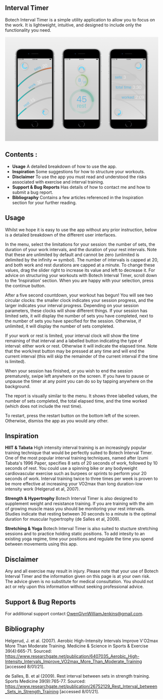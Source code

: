 ## Interval Timer

Botech Interval Timer is a simple utility application to allow you to focus on the work. It is lightweight, intuitive, and designed to include only the functionality you need.

![Image](https://raw.githubusercontent.com/OGWJ/IntervalTimer/gh-pages/FrameLight1024.png "test")

## Contents :
- **Usage**
	A detailed breakdown of how to use the app.
- **Inspiration**
	Some suggestions for how to structure your workouts.
- **Disclaimer**
	To use the app you must read and understood the risks associated with exercise and interval training.
- **Support & Bug Reports**
	Has details of how to contact me and how to submit a bug report.
- **Bibliography**
	Contains a few articles referenced in the Inspiration section for your further reading.

## Usage
Whilst we hope it is easy to use the app without any prior instruction, below is a detailed breakdown of the different user interfaces.

In the menu, select the limitations for your session: the number of sets, the duration of your work intervals, and the duration of your rest intervals. Note that these are unlimited by default and cannot be zero (unlimited is delimited by the infinity ∞ symbol). The number of intervals is capped at 20, and both work and rest durations are capped at a minute. To change these values, drag the slider right to increase its value and left to decrease it. For advice on structuring your workouts with Botech Interval Timer, scroll down to the ‘Inspiration’ section. When you are happy with your selection, press the continue button.

After a five second countdown, your workout has begun! You will see two circular clocks: the smaller clock indicates your session progress, and the larger indicates your interval progress. Depending on your session parameters, these clocks will show different things. If your session has limited sets, it will display the number of sets you have completed, next to the number of sets you have specified for the session. Otherwise, if unlimited, it will display the number of sets completed.

If your work or rest is limited, your interval clock will show the time remaining of that interval and a labelled button indicating the type of interval: either work or rest. Otherwise it will indicate the elapsed time. Note that the work/rest button may be pressed at any time and will end the current interval (this will skip the remainder of the current interval if the time is limited).

When your session has finished, or you wish to end the session prematurely, swipe left anywhere on the screen. If you have to pause or unpause the timer at any point you can do so by tapping anywhere on the background.

The report is visually similar to the menu. It shows three labelled values, the number of sets completed, the total elapsed time, and the time worked (which does not include the rest time).

To restart, press the restart button on the bottom left of the screen. Otherwise, dismiss the app as you would any other.

## Inspiration

**HIIT & Tabata**
High intensity interval training is an increasingly popular training technique that would be perfectly suited to Botech Interval Timer. One of the most popular interval training techniques, named after Izumi Tabata's 1996 Paper, specifies 8 sets of 20 seconds of work, followed by 10 seconds of rest. You could use a spinning bike or any bodyweight cardiovascular exercise such as burpees or sprints to perform your 20 seconds of work. Interval training twice to three times per week is proven to be more effective at increasing your VO2max than long duration-low intensity work (Helgerud et al, 2007).

**Strength & Hypertrophy**
Botech Interval Timer is also designed to supplement weight and resistance training. If you are training with the aim of growing muscle mass you should be monitoring your rest intervals. Studies indicate that resting between 30 seconds to a minute is the optimal duration for muscular hypertrophy (de Salles et al, 2009).

**Stretching & Yoga**
Botech Interval Timer is also suited to stucture stretching sessions and to practice holding static positions. To add intesity to an existing yoga regime, time your positions and regulate the time you spend between movements using this app.

## Disclaimer
Any and all exercise may result in injury. Please note that your use of Botech Interval Timer and the information given on this page is at your own risk. The advice given is no substitute for medical consultation. You should not act or rely upon this information without seeking professional advice.

## Support & Bug Reports
For additional support contact [OwenGlynWilliamJenkins@gmail.com](OwenGlynWilliamJenkins@gmail.com).

## Bibliography
Helgerud, J. et al. (2007). Aerobic High-Intensity Intervals Improve V˙O2max More Than Moderate Training. Medicine & Science in Sports & Exercise 39(4):665-71. Sourced: https://www.researchgate.net/publication/6407035_Aerobic_High-Intensity_Intervals_Improve_VO2max_More_Than_Moderate_Training [accessed 8/01/21].

de Salles, B. et al (2009). Rest interval between sets in strength training. Sports Medicine 39(9):765-77. Sourced: https://www.researchgate.net/publication/26752129_Rest_Interval_between_Sets_in_Strength_Training [accessed 8/01/21].
